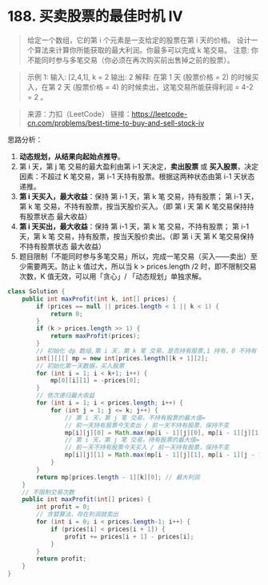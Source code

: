 ﻿# 188. 买卖股票的最佳时机 IV
>给定一个数组，它的第 i 个元素是一支给定的股票在第 i 天的价格。
设计一个算法来计算你所能获取的最大利润。你最多可以完成 k 笔交易。
注意: 你不能同时参与多笔交易（你必须在再次购买前出售掉之前的股票）。

>示例 1:
输入: [2,4,1], k = 2
输出: 2
解释: 在第 1 天 (股票价格 = 2) 的时候买入，在第 2 天 (股票价格 = 4) 的时候卖出，这笔交易所能获得利润 = 4-2 = 2 。

>来源：力扣（LeetCode）
链接：https://leetcode-cn.com/problems/best-time-to-buy-and-sell-stock-iv

思路分析：
1. **动态规划，从结果向起始点推导**。
2. 第 i 天，第 j 笔 交易的最大盈利由第 i-1 天决定，**卖出股票** 或 **买入股票**，决定因素：不超过 K 笔交易，第 i-1 天持有股票。根据这两种状态由第 i-1 天状态递推。
3. **第 i 天买入，最大收益**：保持 第 i-1 天，第 k 笔 交易，持有股票； 第 i-1 天，第 k 笔 交易，不持有股票，按当天股价买入。（即 第 i 天 第 K 笔交易保持持有股票状态 最大收益）
4.  **第 i 天买出，最大收益**：保持 第 i-1 天，第 k 笔 交易，不持有股票； 第 i-1 天，第 k 笔 交易，持有股票，按当天股价卖出。（即 第 i 天 第 K 笔交易保持不持有股票状态 最大收益）
5. 题目限制「不能同时参与多笔交易」所以，完成一笔交易（买入——卖出）至少需要两天。防止 k 值过大，所以当 k > prices.length /2 时，即不限制交易次数，K 值无效，可以用「贪心」/ 「动态规划」单独求解。
```java
class Solution {
    public int maxProfit(int k, int[] prices) {
        if (prices == null || prices.length < 1 || k < 1) {
            return 0;
        }
        if (k > prices.length >> 1) {
            return maxProfit(prices);
        }
        // 初始化 dp 数组,第 i 天，第 k 笔 交易，是否持有股票,1 持有，0 不持有
        int[][][] mp = new int[prices.length][k + 1][2];
        // 初始化第一天数据，买入股票
        for (int i = 1; i < k+1; i++) {
            mp[0][i][1] = -prices[0];
        }
        // 依次递归最大收益
        for (int i = 1; i < prices.length; i++) {
            for (int j = 1; j <= k; j++) {
                // 第 i 天，第 j 笔 交易，不持有股票的最大值=
                // 前一天持有股票今天卖出 / 前一天不持有股票，保持不变
                mp[i][j][0] = Math.max(mp[i - 1][j][0], mp[i - 1][j][1] + prices[i]);
                // 第 i 天，第 j 笔 交易，持有股票的最大值=
                // 前一天不持有股票今天买入 / 前一天持有股票，保持不变
                mp[i][j][1] = Math.max(mp[i - 1][j][1], mp[i - 1][j - 1][0] - prices[i]);
            }
        }
        return mp[prices.length - 1][k][0]; // 最大利润
    }
    // 不限制交易次数
    public int maxProfit(int[] prices) {
        int profit = 0;
        // 贪婪算法，存在利润就卖出
        for (int i = 0; i < prices.length-1; i++) {
            if (prices[i] < prices[i + 1]) {
                profit += prices[i + 1] - prices[i];
            }
        }
        return profit;
    }
}
```

